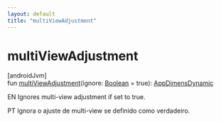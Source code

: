 ```yaml
---
layout: default
title: "multiViewAdjustment"
---
```


# multiViewAdjustment

[androidJvm]\
fun [multiViewAdjustment](multi-view-adjustment.md)(ignore: [Boolean](https://kotlinlang.org/api/core/kotlin-stdlib/kotlin/-boolean/index.html) = true): [AppDimensDynamic](index.md)

EN Ignores multi-view adjustment if set to true.

PT Ignora o ajuste de multi-view se definido como verdadeiro.